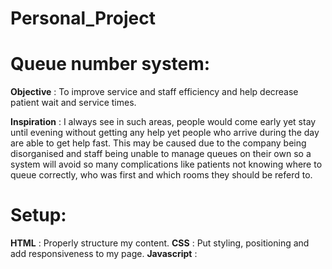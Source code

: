 # Personal_Project

# Queue number system:

**Objective** :  To improve service and staff efficiency and help decrease patient wait and service times.

**Inspiration** : I always see in such areas, people would come early yet stay until evening without getting any help yet people who arrive during the day are able to get help fast. This may be caused due to the company being disorganised and staff being unable to manage queues on their own so a system will avoid so many complications like patients not knowing where to queue correctly, who was first and which rooms they should be referd to.

# Setup:

**HTML** : Properly structure my content.
**CSS** : Put styling, positioning and add responsiveness to my page.
**Javascript** : 
